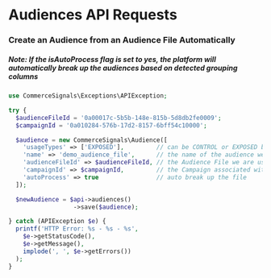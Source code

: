 # Audiences API Requests

### Create an Audience from an Audience File Automatically

##### Note: If the isAutoProcess flag is set to yes, the platform will automatically break up the audiences based on detected grouping columns

```php
use CommerceSignals\Exceptions\APIException;

try {
  $audienceFileId = '0a00017c-5b5b-148e-815b-5d8db2fe0009';
  $campaignId = '0a010284-576b-17d2-8157-6bff54c10000';

  $audience = new CommerceSignals\Audience([
    'usageTypes' => ['EXPOSED'],         // can be CONTROL or EXPOSED but must be an array
    'name' => 'demo_audience_file',      // the name of the audience we are creating
    'audienceFileId' => $audienceFileId, // the Audience File we are using to create the audiences
    'campaignId' => $campaignId,         // the Campaign associated with the Audience
    'autoProcess' => true                // auto break up the file
  ]);

  $newAudience = $api->audiences()
                  ->save($audience);

} catch (APIException $e) {
  printf('HTTP Error: %s - %s - %s',
    $e->getStatusCode(),
    $e->getMessage(),
    implode(', ', $e->getErrors())
  );
}
```
